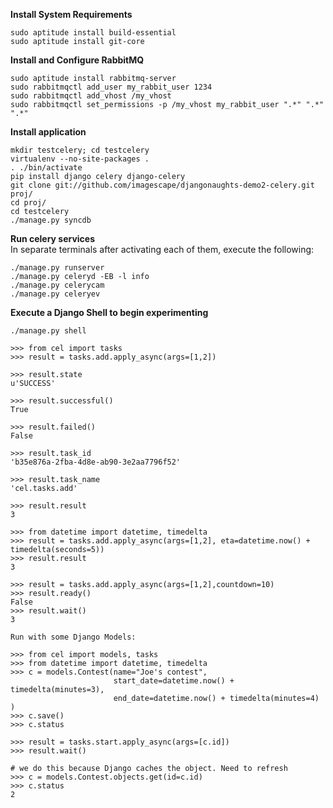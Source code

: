 **Install System Requirements**
    
    sudo aptitude install build-essential 
    sudo aptitude install git-core

**Install and Configure RabbitMQ**

    sudo aptitude install rabbitmq-server
    sudo rabbitmqctl add_user my_rabbit_user 1234
    sudo rabbitmqctl add_vhost /my_vhost
    sudo rabbitmqctl set_permissions -p /my_vhost my_rabbit_user ".*" ".*" ".*"

**Install application**

    mkdir testcelery; cd testcelery
    virtualenv --no-site-packages .
    . ./bin/activate 
    pip install django celery django-celery
    git clone git://github.com/imagescape/djangonaughts-demo2-celery.git proj/
    cd proj/
    cd testcelery
    ./manage.py syncdb 


**Run celery services**  
In separate terminals after activating each of them, execute the following: 

    ./manage.py runserver
    ./manage.py celeryd -EB -l info 
    ./manage.py celerycam 
    ./manage.py celeryev 


**Execute a Django Shell to begin experimenting**
    
    ./manage.py shell 
    
    >>> from cel import tasks 
    >>> result = tasks.add.apply_async(args=[1,2])
    
    >>> result.state
    u'SUCCESS'
    
    >>> result.successful()
    True
    
    >>> result.failed()
    False

    >>> result.task_id
    'b35e876a-2fba-4d8e-ab90-3e2aa7796f52'

    >>> result.task_name
    'cel.tasks.add'
    
    >>> result.result
    3
    
    >>> from datetime import datetime, timedelta
    >>> result = tasks.add.apply_async(args=[1,2], eta=datetime.now() + timedelta(seconds=5))
    >>> result.result
    3
    
    >>> result = tasks.add.apply_async(args=[1,2],countdown=10) 
    >>> result.ready()
    False
    >>> result.wait()
    3

    Run with some Django Models: 

    >>> from cel import models, tasks
    >>> from datetime import datetime, timedelta
    >>> c = models.Contest(name="Joe's contest", 
                           start_date=datetime.now() + timedelta(minutes=3), 
                           end_date=datetime.now() + timedelta(minutes=4) )
    >>> c.save()
    >>> c.status
    
    >>> result = tasks.start.apply_async(args=[c.id])
    >>> result.wait()

    # we do this because Django caches the object. Need to refresh
    >>> c = models.Contest.objects.get(id=c.id)
    >>> c.status
    2    

    
    